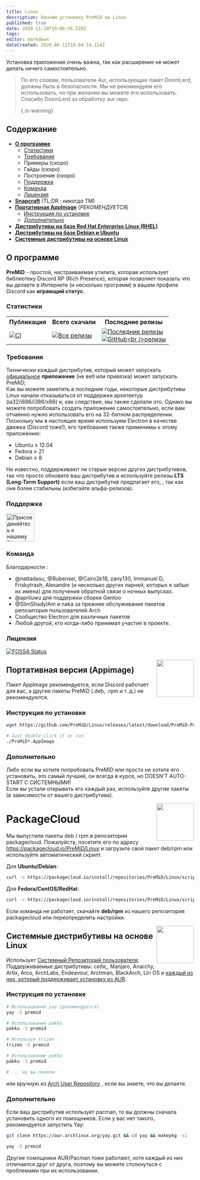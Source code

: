 ```yaml
---
title: Linux
description: Начнём установку PreMiD на Linux
published: true
date: 2020-11-10T18:06:56.520Z
tags:
editor: markdown
dateCreated: 2020-06-11T18:04:14.124Z
---
```


Установка приложения очень важна, так как расширение не может делать ничего самостоятельно.

> По его словам, пользователи Aur, использующие пакет DoomLerd, должны быть в безопасности. Мы не рекомендуем его использовать, но при желании вы можете его использовать. Спасибо DoomLerd за обработку aur repo. 
> 
> {.is-warning}

## Содержание

- **[О программе](#about)**
  - [Статистики](#stats)
  - [Требования](#requirements)
  - Примеры (скоро)
  - Гайды (скоро)
  - Построение (скоро)
  - [Поддержка](#support)
  - [Команда](#credits)
  - [Лицензия](#license)
- **[Snapcraft](#snapcraft)** (TL;DR : _никогда_ TM️)
- **[Портативная AppImage](#appimage)** (_РЕКОМЕНДУЕТСЯ_)
  - [Инструкция по установке](#appimageinstall)
  - [Дополнительно](#appimagenotes)
- [**Дистрибутивы на базе Red Hat Enterprise Linux (RHEL)**](#packagecloud)
- [**Дистрибутивы на базе Debian и Ubuntu**](#packagecloud)
- [**Системные дистрибутивы на основе Linux**](#arch)

<a name="about"></a>

## О программе

**PreMiD** - простой, настраиваемая утилита, которая использует библиотеку Discord RP (Rich Presence), которая позволяет показать что вы делаете в Интернете (и несколько программ) в вашем профиле Discord как **играющий статус**.

<a name="stats"></a>

### Статистики

<table>
  <tr>
    <th>Публикация</th>
    <th>Всего скачали</th>
    <th>Последние релизы</th>
  </tr>
  <tr>
    <td><a href="https://github.com/PreMiD/Linux/actions"><img src="https://github.com/PreMiD/Linux/workflows/CI/badge.svg?branch=master&event=push" alt="CI"></a></td>
    <td><a href="https://github.com/PreMiD/Linux/releases"><img src="https://img.shields.io/github/downloads/PreMiD/Linux/total.svg?maxAge=86400" alt="Все релизы"></a></td>
    <td><a href="https://github.com/PreMiD/Linux/releases/latest"><img src="https://img.shields.io/github/v/release/PreMiD/Linux.svg?maxAge=86400" alt="Последние релизы"><br><img src="https://img.shields.io/github/downloads/PreMiD/Linux/latest/total.svg?maxAge=86400" alt="GitHub<br />релизы"></a></td>
  </tr>
</table>

<a name="requirements"></a>

### Требования

Технически каждый дистрибутив, который может запускать [официальное](https://discordapp.com/download) **приложение** (не веб или привязка) может запускать PreMiD;</br> Как вы можете заметить в последние годы, некоторые дистрибутивы Linux начали отказываться от поддержки архитектур (ia32/i686/i386/x86) и, как следствие, мы также сделали это. Однако вы можете попробовать создать приложение самостоятельно, если вам отчаянно нужно использовать его на 32-битном распределении.</br> Поскольку мы в настоящее время используем Electron в качестве движка (Discord тоже!), его требования также применимы к этому приложению:

- Ubuntu ≥ 12.04
- Fedora ≥ 21
- Debian ≥ 8

Не известно, поддерживают ли старые версии других дистрибутивов, так что просто обновите ваш дистрибутив и используйте релизы **LTS (Long-Term Support)** если ваш дистрибутив предлагает его, , так как они более стабильны (избегайте альфа-релизов).

<a name="support"></a>

### Поддержка

<div>
  <a target="_blank" href="https://discord.premid.app/" title="Присоединяйтесь к нашему Discord серверу!">
    <img height="75px" draggable="false" src="https://discordapp.com/api/guilds/493130730549805057/widget.png?style=banner2" alt="Присоединяйтесь к нашему Discord серверу!">
  </a>
</div>

<a name="credits"></a>

### Команда

Благодарности :

- @nattadasu, @Rubensei, @Cairo2k18, zany130, Immanuel D, Friskytrash, Alexandre (и несколько других парней, которых я забыл их имена) для получения обратной связи о ночных выпусках.
- @apriluwu для поддержки сборки Gentoo
- @SlimShadyIAm и naka за прежнее обслуживание пакетов репозитория пользователей Arch
- Сообщество Electron для различных пакетов
- Любой другой, кто когда-либо принимал участие в проекте.

<a name="license"></a>

### Лицензия

[![FOSSA Status](https://app.fossa.io/api/projects/git%2Bgithub.com%2FPreMiD%2FLinux.svg?type=large)](https://app.fossa.io/projects/git%2Bgithub.com%2FPreMiD%2FLinux?ref=badge_large)

<img src="https://i.imgur.com/ACAxtmA.png" width="100" height="100" align="right"></img>
<a name="snapcraft"></a>

## Портативная версия (Appimage)

Пакет AppImage рекомендуется, если Discord работает для вас, а другие пакеты PreMiD (.deb, .rpm и т. д.) не рекомендуются.

<a name="appimageinstall"></a>

### Инструкция по установке

```bash
wget https://github.com/PreMiD/Linux/releases/latest/download/PreMiD-Portable.AppImage && chmod a+x PreMiD*.AppImage
```

```bash
# Just double-click it or run
./PreMiD*.AppImage
```

<a name="appimagenotes"></a>

### Дополнительно

Либо если вы хотите попробовать PreMiD или просто не хотите его установить, это самый лучший, он всегда в курсе, но DOESN'T AUTO-START С СИСТЕМНЫМИ!</br>Если вы устали открывать его каждый раз, используйте другие пакеты (в зависимости от вашего дистрибутива).

<img src="https://raw.githubusercontent.com/PreMiD/Linux/master/.github/packagecloud.png" width="100" height="100" align="right"></img>
<a name="packagecloud"></a>

# PackageCloud

Мы выпустили пакеты deb / rpm в репозитории packagecloud. Пожалуйста, посетите его по адресу https://packagecloud.io/PreMiD/Linux и загрузите свой пакет deb/rpm или используйте автоматический скрипт.

Для **Ubuntu/Debian**:

```bash
curl -s https://packagecloud.io/install/repositories/PreMiD/Linux/script.deb.sh | sudo bash

```

Для **Fedora/CentOS/RedHat**:

```bash
curl -s https://packagecloud.io/install/repositories/PreMiD/Linux/script.rpm.sh | sudo bash
```

Если команда не работает, скачайте **deb/rpm** из нашего репозитория packagecloud или переопределить настройки.

<a name="arch"></a>
<img src="https://raw.githubusercontent.com/PreMiD/Linux/86ae2fbd49499785281f388a5305b06e0d3ecfea/.github/iusearchbtw.svg" width="100" height="100" align="right"></img>

## Системные дистрибутивы на основе Linux

Использует [Системный Репозиторий пользователя](https://aur.archlinux.org/packages/premid);</br> Поддерживаемые дистрибутивы: _себя,_, Manjaro, Anarchy, Artix, Arco, ArchLabs, Endeavour, Archman, BlackArch, Liri OS и [каждый из них, который поддерживает установку из AUR](https://wiki.archlinux.org/index.php/Arch-based_distributions#Active).

<a name="archinstall"></a>

### Инструкция по установке

```bash
# Использование yay (рекомендуется)
yay -S premid
```

```bash
# Использование pakku
pakku -S premid
```

```bash
# Используя trizen
trizen -S premid
```

```bash
# Использование pakku
pakku -S premid
```

```bash
# ... ну вы поняли.
```

или вручную из [Arch User Repository](https://aur.archlinux.org/packages/premid) , если вы знаете, что вы делаете.

<a name="archnotes"></a>

### Дополнительно

Если ваш дистрибутив использует pacman, то вы должны сначала установить одного из помощников. Если у вас нет такого, рекомендуется запустить Yay:

```bash
git clone https://aur.archlinux.org/yay.git && cd yay && makepkg -si
```

```bash
yay -S premid
```

Другие помощники AUR/Pacman тоже работают, хотя каждый из них отличается друг от друга, поэтому вы можете столкнуться с проблемами при их использовании.